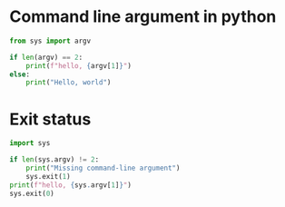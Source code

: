 # Command line argument in python
```python
from sys import argv

if len(argv) == 2:
	print(f"hello, {argv[1]}")
else:
	print("Hello, world")
```
# Exit status
```python
import sys

if len(sys.argv) != 2:
	print("Missing command-line argument")
	sys.exit(1)
print(f"hello, {sys.argv[1]}")
sys.exit(0)
```